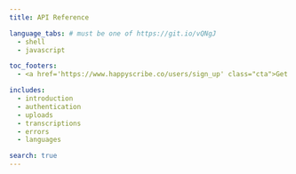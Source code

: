 ```yaml
---
title: API Reference

language_tabs: # must be one of https://git.io/vQNgJ
  - shell
  - javascript

toc_footers:
  - <a href='https://www.happyscribe.co/users/sign_up' class="cta">Get Started →</a>

includes:
  - introduction
  - authentication
  - uploads
  - transcriptions
  - errors
  - languages

search: true
---
```


